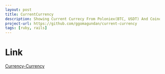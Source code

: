 ```yaml
---
layout: post
title: CurrentCurrency
description: Showing Current Currecy From Poloniex(BTC, USDT) And Coinone(KRW)
project-url: https://github.com/ggomagundan/current-currency
tags: [ruby, rails]
---
```


# Link
[Currency-Currency](http://current-currency.herokuapp.com/)
